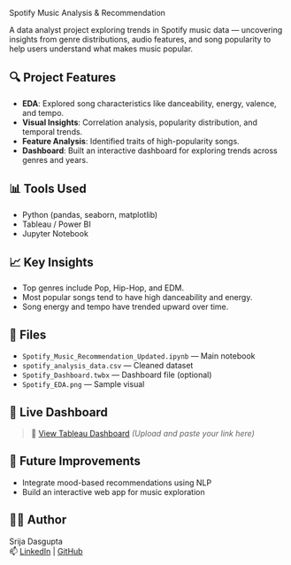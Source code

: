 Spotify Music Analysis & Recommendation

A data analyst project exploring trends in Spotify music data — uncovering insights from genre distributions, audio features, and song popularity to help users understand what makes music popular.

## 🔍 Project Features

- **EDA**: Explored song characteristics like danceability, energy, valence, and tempo.
- **Visual Insights**: Correlation analysis, popularity distribution, and temporal trends.
- **Feature Analysis**: Identified traits of high-popularity songs.
- **Dashboard**: Built an interactive dashboard for exploring trends across genres and years.

## 📊 Tools Used

- Python (pandas, seaborn, matplotlib)
- Tableau / Power BI
- Jupyter Notebook

## 📈 Key Insights

- Top genres include Pop, Hip-Hop, and EDM.
- Most popular songs tend to have high danceability and energy.
- Song energy and tempo have trended upward over time.

## 📁 Files

- `Spotify_Music_Recommendation_Updated.ipynb` — Main notebook
- `spotify_analysis_data.csv` — Cleaned dataset
- `Spotify_Dashboard.twbx` — Dashboard file (optional)
- `Spotify_EDA.png` — Sample visual

## 🔗 Live Dashboard

> 📍 [View Tableau Dashboard](#) *(Upload and paste your link here)*

## 🧠 Future Improvements

- Integrate mood-based recommendations using NLP
- Build an interactive web app for music exploration



## 🧑‍💻 Author

Srija Dasgupta  
📫 [LinkedIn](https://www.linkedin.com/in/your-profile) | [GitHub](https://github.com/your-username)
